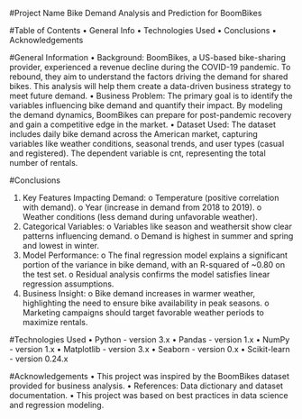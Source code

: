 
#Project Name
Bike Demand Analysis and Prediction for BoomBikes

#Table of Contents
•	General Info
•	Technologies Used
•	Conclusions
•	Acknowledgements

#General Information
•	Background: BoomBikes, a US-based bike-sharing provider, experienced a revenue decline during the COVID-19 pandemic. To rebound, they aim to understand the factors driving the demand for shared bikes. This analysis will help them create a data-driven business strategy to meet future demand.
•	Business Problem: The primary goal is to identify the variables influencing bike demand and quantify their impact. By modeling the demand dynamics, BoomBikes can prepare for post-pandemic recovery and gain a competitive edge in the market.
•	Dataset Used: The dataset includes daily bike demand across the American market, capturing variables like weather conditions, seasonal trends, and user types (casual and registered). The dependent variable is cnt, representing the total number of rentals.

#Conclusions
1.	Key Features Impacting Demand:
o	Temperature (positive correlation with demand).
o	Year (increase in demand from 2018 to 2019).
o	Weather conditions (less demand during unfavorable weather).
2.	Categorical Variables:
o	Variables like season and weathersit show clear patterns influencing demand.
o	Demand is highest in summer and spring and lowest in winter.
3.	Model Performance:
o	The final regression model explains a significant portion of the variance in bike demand, with an R-squared of ~0.80 on the test set.
o	Residual analysis confirms the model satisfies linear regression assumptions.
4.	Business Insight:
o	Bike demand increases in warmer weather, highlighting the need to ensure bike availability in peak seasons.
o	Marketing campaigns should target favorable weather periods to maximize rentals.

#Technologies Used
•	Python - version 3.x
•	Pandas - version 1.x
•	NumPy - version 1.x
•	Matplotlib - version 3.x
•	Seaborn - version 0.x
•	Scikit-learn - version 0.24.x

#Acknowledgements
•	This project was inspired by the BoomBikes dataset provided for business analysis.
•	References: Data dictionary and dataset documentation.
•	This project was based on best practices in data science and regression modeling.

